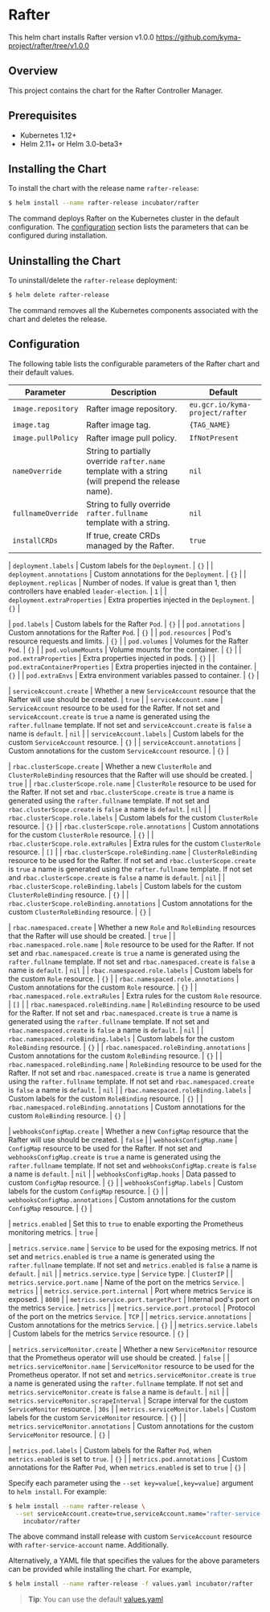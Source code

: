 # Rafter

This helm chart installs Rafter version v1.0.0 https://github.com/kyma-project/rafter/tree/v1.0.0

## Overview

This project contains the chart for the Rafter Controller Manager.

## Prerequisites

- Kubernetes 1.12+
- Helm 2.11+ or Helm 3.0-beta3+

## Installing the Chart

To install the chart with the release name `rafter-release`:

``` bash
$ helm install --name rafter-release incubator/rafter
```

The command deploys Rafter on the Kubernetes cluster in the default configuration. The [configuration](#configuration) section lists the parameters that can be configured during installation.

## Uninstalling the Chart

To uninstall/delete the `rafter-release` deployment:

``` bash
$ helm delete rafter-release
```

The command removes all the Kubernetes components associated with the chart and deletes the release.

## Configuration

The following table lists the configurable parameters of the Rafter chart and their default values.

| Parameter                         | Description                                | Default                                                   |
| --------------------------------- | ------------------------------------------ | --------------------------------------------------------- |
| `image.repository`                | Rafter image repository.                    | `eu.gcr.io/kyma-project/rafter`                           |
| `image.tag`                       | Rafter image tag.                           | `{TAG_NAME}`                                              |
| `image.pullPolicy`                | Rafter image pull policy.                   | `IfNotPresent`                                            |
| `nameOverride`                    | String to partially override `rafter.name` template with a string (will prepend the release name). | `nil` |
| `fullnameOverride`                | String to fully override `rafter.fullname` template with a string.                                     | `nil` |
| `installCRDs`                     | If true, create CRDs managed by the Rafter. | `true` |

| `deployment.labels` | Custom labels for the `Deployment`. | `{}` |
| `deployment.annotations` | Custom annotations for the `Deployment`. | `{}` |
| `deployment.replicas` | Number of nodes. If value is great than 1, then controllers have enabled `leader-election`. | `1` |
| `deployment.extraProperties` | Extra properties injected in the `Deployment`. | `{}` |

| `pod.labels` | Custom labels for the Rafter `Pod`. | `{}` |
| `pod.annotations` | Custom annotations for the Rafter `Pod`. | `{}` |
| `pod.resources` | Pod's resource requests and limits. | `{}` |
| `pod.volumes` | Volumes for the Rafter `Pod`. | `{}` |
| `pod.volumeMounts` | Volume mounts for the container. | `{}` |
| `pod.extraProperties` | Extra properties injected in pods. | `{}` |
| `pod.extraContainerProperties` | Extra properties injected in the container. | `{}` |
| `pod.extraEnvs` | Extra environment variables passed to container. | `{}` |

| `serviceAccount.create` | Whether a new `ServiceAccount` resource that the Rafter will use should be created. | `true` |
| `serviceAccount.name` | `ServiceAccount` resource to be used for the Rafter. If not set and `serviceAccount.create` is `true` a name is generated using the `rafter.fullname` template. If not set and `serviceAccount.create` is `false` a name is `default`. | `nil` |
| `serviceAccount.labels` | Custom labels for the custom `ServiceAccount` resource. | `{}` |
| `serviceAccount.annotations` | Custom annotations for the custom `ServiceAccount` resource. | `{}` |

| `rbac.clusterScope.create` | Whether a new `ClusterRole` and `ClusterRoleBinding` resources that the Rafter will use should be created. | `true` |
| `rbac.clusterScope.role.name` | `ClusterRole` resource to be used for the Rafter. If not set and `rbac.clusterScope.create` is `true` a name is generated using the `rafter.fullname` template. If not set and `rbac.clusterScope.create` is `false` a name is `default`. | `nil` |
| `rbac.clusterScope.role.labels` | Custom labels for the custom `ClusterRole` resource. | `{}` |
| `rbac.clusterScope.role.annotations` | Custom annotations for the custom `ClusterRole` resource. | `{}` |
| `rbac.clusterScope.role.extraRules` | Extra rules for the custom `ClusterRole` resource. | `[]` |
| `rbac.clusterScope.roleBinding.name` | `ClusterRoleBinding` resource to be used for the Rafter. If not set and `rbac.clusterScope.create` is `true` a name is generated using the `rafter.fullname` template. If not set and `rbac.clusterScope.create` is `false` a name is `default`. | `nil` |
| `rbac.clusterScope.roleBinding.labels` | Custom labels for the custom `ClusterRoleBinding` resource. | `{}` |
| `rbac.clusterScope.roleBinding.annotations` | Custom annotations for the custom `ClusterRoleBinding` resource. | `{}` |

| `rbac.namespaced.create` | Whether a new `Role` and `RoleBinding` resources that the Rafter will use should be created. | `true` |
| `rbac.namespaced.role.name` | `Role` resource to be used for the Rafter. If not set and `rbac.namespaced.create` is `true` a name is generated using the `rafter.fullname` template. If not set and `rbac.namespaced.create` is `false` a name is `default`. | `nil` |
| `rbac.namespaced.role.labels` | Custom labels for the custom `Role` resource. | `{}` |
| `rbac.namespaced.role.annotations` | Custom annotations for the custom `Role` resource. | `{}` |
| `rbac.namespaced.role.extraRules` | Extra rules for the custom `Role` resource. | `[]` |
| `rbac.namespaced.roleBinding.name` | `RoleBinding` resource to be used for the Rafter. If not set and `rbac.namespaced.create` is `true` a name is generated using the `rafter.fullname` template. If not set and `rbac.namespaced.create` is `false` a name is `default`. | `nil` |
| `rbac.namespaced.roleBinding.labels` | Custom labels for the custom `RoleBinding` resource. | `{}` |
| `rbac.namespaced.roleBinding.annotations` | Custom annotations for the custom `RoleBinding` resource. | `{}` |
| `rbac.namespaced.roleBinding.name` | `RoleBinding` resource to be used for the Rafter. If not set and `rbac.namespaced.create` is `true` a name is generated using the `rafter.fullname` template. If not set and `rbac.namespaced.create` is `false` a name is `default`. | `nil` |
| `rbac.namespaced.roleBinding.labels` | Custom labels for the custom `RoleBinding` resource. | `{}` |
| `rbac.namespaced.roleBinding.annotations` | Custom annotations for the custom `RoleBinding` resource. | `{}` |

| `webhooksConfigMap.create` | Whether a new `ConfigMap` resource that the Rafter will use should be created. | `false` |
| `webhooksConfigMap.name` | `ConfigMap` resource to be used for the Rafter. If not set and `webhooksConfigMap.create` is `true` a name is generated using the `rafter.fullname` template. If not set and `webhooksConfigMap.create` is `false` a name is `default`. | `nil` |
| `webhooksConfigMap.hooks` | Data passed to custom `ConfigMap` resource. | `{}` |
| `webhooksConfigMap.labels` | Custom labels for the custom `ConfigMap` resource. | `{}` |
| `webhooksConfigMap.annotations` | Custom annotations for the custom `ConfigMap` resource. | `{}` |

| `metrics.enabled` | Set this to `true` to enable exporting the Prometheus monitoring metrics. | `true` |

| `metrics.service.name` | `Service` to be used for the exposing metrics. If not set and `metrics.enabled` is `true` a name is generated using the `rafter.fullname` template. If not set and `metrics.enabled` is `false` a name is `default`. | `nil` |
| `metrics.service.type` | `Service` type. | `ClusterIP` |
| `metrics.service.port.name` | Name of the port on the metrics `Service`. | `metrics` |
| `metrics.service.port.internal` | Port where metrics `Service` is exposed. | `8080` |
| `metrics.service.port.targetPort` | Internal pod's port on the metrics `Service`. | `metrics` |
| `metrics.service.port.protocol` | Protocol of the port on the metrics `Service`. | `TCP` |
| `metrics.service.annotations` | Custom annotations for the metrics `Service`. | `{}` |
| `metrics.service.labels` | Custom labels for the metrics `Service` resource. | `{}` |

| `metrics.serviceMonitor.create` | Whether a new `ServiceMonitor` resource that the Prometheus operator will use should be created. | `false` |
| `metrics.serviceMonitor.name` | `ServiceMonitor` resource to be used for the Prometheus operator. If not set and `metrics.serviceMonitor.create` is `true` a name is generated using the `rafter.fullname` template. If not set and `metrics.serviceMonitor.create` is `false` a name is `default`. | `nil` |
| `metrics.serviceMonitor.scrapeInterval` | Scrape interval for the custom `ServiceMonitor` resource. | `30s` |
| `metrics.serviceMonitor.labels` | Custom labels for the custom `ServiceMonitor` resource. | `{}` |
| `metrics.serviceMonitor.annotations` | Custom annotations for the custom `ServiceMonitor` resource. | `{}` |

| `metrics.pod.labels` | Custom labels for the Rafter `Pod`, when `metrics.enabled` is set to `true`. | `{}` |
| `metrics.pod.annotations` | Custom annotations for the Rafter `Pod`, when `metrics.enabled` is set to `true` | `{}` |

Specify each parameter using the `--set key=value[,key=value]` argument to `helm install`. For example:

``` bash
$ helm install --name rafter-release \
  --set serviceAccount.create=true,serviceAccount.name="rafter-service-account" \
    incubator/rafter
```

The above command install release with custom `ServiceAccount` resource with `rafter-service-account` name. Additionally.

Alternatively, a YAML file that specifies the values for the above parameters can be provided while installing the chart. For example,

``` bash
$ helm install --name rafter-release -f values.yaml incubator/rafter
```

> **Tip**: You can use the default [values.yaml](./values.yaml)
